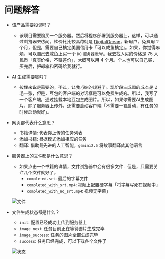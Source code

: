 # 问题解答

- 该产品需要投资吗？
    - 该项目需要购买一个服务器。然后将程序部署到服务器上，这样，可以通过浏览器去访问。性价比比较高的就是 [DigitalOcean](https://cloud.digitalocean.com/registrations/email)。新用户，免费用 2 个月，但是，需要自己搞定美国信用卡「可以咸鱼搞定」。如果，你觉得麻烦，可以自己去咸鱼上买一个 `DO 服务器`账号。我去找人买的价格是 75 人民币「真实价格，不赚差价」，大概可以用 4 个月。个人也可以自己买，买完后，把邮箱和密码给我就行。

- AI 生成需要钱吗？
    - 按理来说是需要的，不过，让我巧妙的规避了。现阶段生成图的成本是 2 毛一张，但是，豆包的客户端的对话框是可以免费生成的。所以，我写了一个客户端，通过挂载本地豆包生成图片。所以，如果你需要AI生成图片，除了服务器上传外，还需要启动客户端「不需要一直启动，有任务的时候启动就好」。

- 网页都代表什么意思？
    - 书籍详情: 代表你上传的任务列表
    - 添加书籍: 根据模式添加相应的任务
    - 翻译: 借助最先进的人工智能，`gemini2.5` 将故事翻译成其他语言

- 服务器上的文件都是什么意思？
    - 如果点击一个书籍的详情，文件浏览器中会有很多文件，但是，只需要关注几个文件就好了。
        - `completed.srt`: 最后的字幕文件
        - `completed_with_srt.mp4`: 视频上配置硬字幕「将字幕写死在视频中」
        - `completed_with_no_srt.mp4`: 视频无字幕」
    
    ![文件](/images/questions0.png)

- 文件生成状态都是什么？
    - `init`: 配置已经成功上传到服务器上
    - `image_next`: 任务目前正在等待图片生成完毕
    - `image_success`: 任务的图片全部生成完毕
    - `success`: 任务已经完成，可以下载各个文件了

    ![状态](/images/questions1.png)